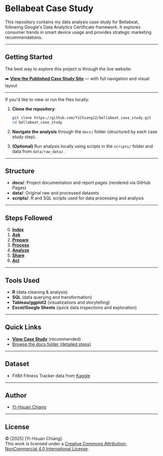 # Bellabeat Case Study
This repository contains my data analysis case study for Bellabeat, following Google's Data Analytics Certificate framework. It explores consumer trends in smart device usage and provides strategic marketing recommendations.

---

## Getting Started

The best way to explore this project is through the live website:

➡️ **[View the Published Case Study Site](https://yichiang12.github.io/bellabeat_case_study/)** — with full navigation and visual layout

---

If you'd like to view or run the files locally:

1. **Clone the repository**:
   ```bash
   git clone https://github.com/YiChiang12/bellabeat_case_study.git
   cd bellabeat_case_study
   ```
2. **Navigate the analysis** through the `docs/` folder (structured by each case study step).

3. **(Optional)** Run analysis locally using scripts in the `scripts/` folder and data from `data/raw_data/`.

---

## Structure
- **docs/**: Project documentation and report pages (rendered via GitHub Pages)
- **data/**: Original raw and processed datasets
- **scripts/**: R and SQL scripts used for data processing and analysis

---

## Steps Followed
0. **[Index](/docs/index.md)**
1. **[Ask](/docs/step1_ask/step1_ask.md)**
2. **[Prepare](/docs/step2_prepare/step2_prepare.md)**
3. **[Process](/docs/step3_process/step3_process.md)**
4. **[Analyze](/docs/step4_analyze/step4_analyze.md)**
5. **[Share](/docs/step5_share/step5_share.md)**
6. **[Act](/docs/step6_act/step6_act.md)**

---

## Tools Used
- **R** (data cleaning & analysis)
- **SQL** (data querying and transformation)
- **Tableau/ggplot2** (visualizations and storytelling)
- **Excel/Google Sheets** (quick data inspections and exploration)

---

## Quick Links
- **[View Case Study](https://yichiang12.github.io/bellabeat_case_study/)** (recommended)
- [Browse the docs folder (detailed steps)](docs/index.md)

<!-- - [Setup instructions](docs/index.md#getting-started) -->

---

## Dataset
- FitBit Fitness Tracker data from 
  [Kaggle](https://www.kaggle.com/datasets/arashnic/fitbit)

---

## Author
- [Yi-Hsuan Chiang](https://github.com/YiChiang12)

---

## License
© [2025] [Yi-Hsuan Chiang].  
This work is licensed under a [Creative Commons Attribution-NonCommercial 4.0 International License](https://creativecommons.org/licenses/by-nc/4.0/).
